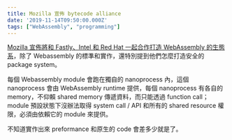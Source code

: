 ```yaml
---
title: Mozilla 宣佈 bytecode alliance
date: '2019-11-14T09:50:00.000Z'
tags: ["WebAssembly", "programming"]
---
```


[Mozilla 宣佈將和 Fastly、Intel 和 Red Hat 一起合作打造 WebAssembly 的生態系](https://hacks.mozilla.org/2019/11/announcing-the-bytecode-alliance/)，除了 Webassembly 的標準和實作，還特別提到他們怎麼打造安全的 package system。

每個 Webassembly module 會跑在獨自的 nanoprocess 內，這個 nanoprocess 會由 WebAssembly runtime 提供，每個 nanoprocess 有各自的 memory，不仰賴 shared memory 傳遞資料，而只能透過 function call；module 預設狀態下沒辦法取得 system call / API 和所有的 shared resource 權限，必須由依賴它的 module 來提供。

不知道實作出來 preformance 和原生的 code 會差多少就是了。
